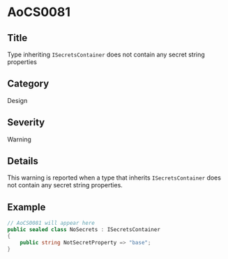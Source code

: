 # AoCS0081

## Title
Type inheriting `ISecretsContainer` does not contain any secret string properties

## Category
Design

## Severity
Warning

## Details
This warning is reported when a type that inherits `ISecretsContainer` does not contain any secret string properties.

## Example
```csharp
// AoCS0081 will appear here
public sealed class NoSecrets : ISecretsContainer
{
    public string NotSecretProperty => "base";
}
```
